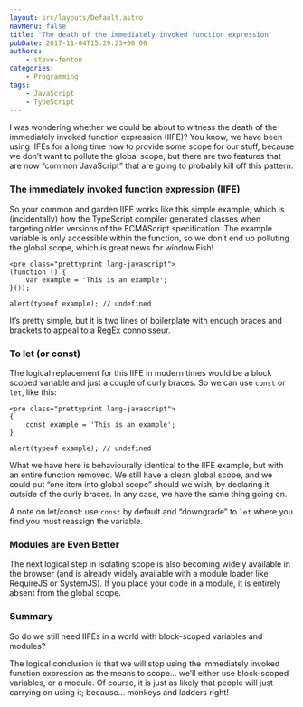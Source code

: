 ```yaml
---
layout: src/layouts/Default.astro
navMenu: false
title: 'The death of the immediately invoked function expression'
pubDate: 2017-11-04T15:29:23+00:00
authors:
    - steve-fenton
categories:
    - Programming
tags:
    - JavaScript
    - TypeScript
---
```


I was wondering whether we could be about to witness the death of the immediately invoked function expression (IIFE)? You know, we have been using IIFEs for a long time now to provide some scope for our stuff, because we don’t want to pollute the global scope, but there are two features that are now “common JavaScript” that are going to probably kill off this pattern.

### The immediately invoked function expression (IIFE)

So your common and garden IIFE works like this simple example, which is (incidentally) how the TypeScript compiler generated classes when targeting older versions of the ECMAScript specification. The example variable is only accessible within the function, so we don’t end up polluting the global scope, which is great news for window.Fish!

```
<pre class="prettyprint lang-javascript">
(function () {
    var example = 'This is an example';
}());

alert(typeof example); // undefined
```
It’s pretty simple, but it is two lines of boilerplate with enough braces and brackets to appeal to a RegEx connoisseur.

### To let (or const)

The logical replacement for this IIFE in modern times would be a block scoped variable and just a couple of curly braces. So we can use `const` or `let`, like this:

```
<pre class="prettyprint lang-javascript">
{
    const example = 'This is an example';
}

alert(typeof example); // undefined
```
What we have here is behaviourally identical to the IIFE example, but with an entire function removed. We still have a clean global scope, and we could put “one item into global scope” should we wish, by declaring it outside of the curly braces. In any case, we have the same thing going on.

A note on let/const: use `const` by default and “downgrade” to `let` where you find you must reassign the variable.

### Modules are Even Better

The next logical step in isolating scope is also becoming widely available in the browser (and is already widely available with a module loader like RequireJS or SystemJS). If you place your code in a module, it is entirely absent from the global scope.

### Summary

So do we still need IIFEs in a world with block-scoped variables and modules?

The logical conclusion is that we will stop using the immediately invoked function expression as the means to scope… we’ll either use block-scoped variables, or a module. Of course, it is just as likely that people will just carrying on using it; because… monkeys and ladders right!